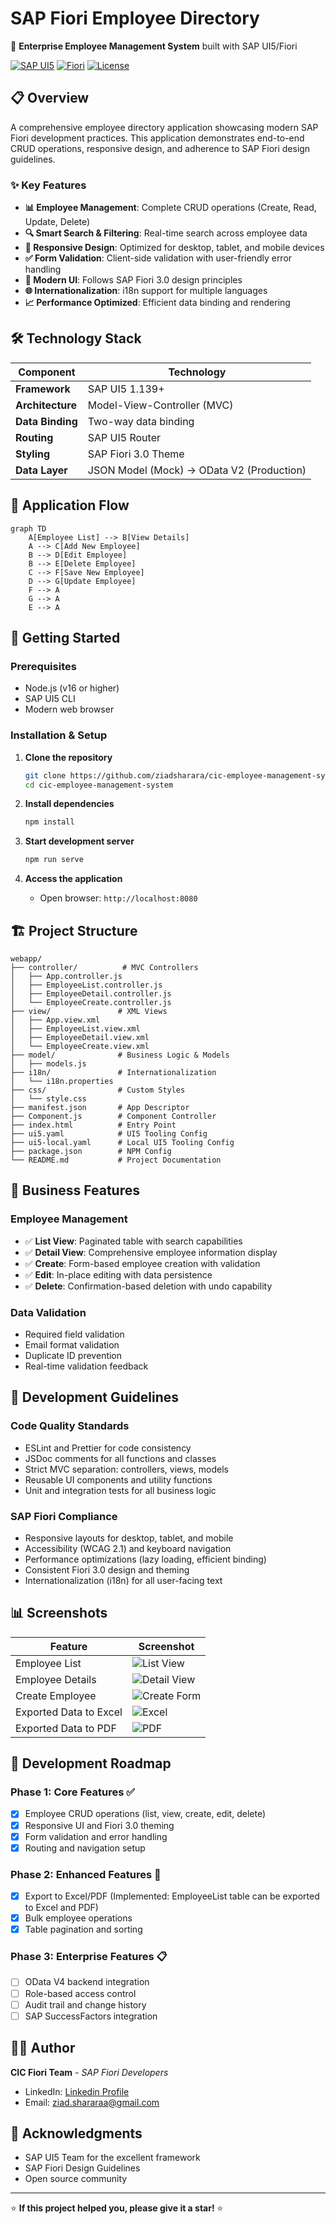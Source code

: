# SAP Fiori Employee Directory

🏢 **Enterprise Employee Management System** built with SAP UI5/Fiori

[![SAP UI5](https://img.shields.io/badge/SAP%20UI5-1.139+-blue)](https://ui5.sap.com/)
[![Fiori](https://img.shields.io/badge/SAP%20Fiori-3.0-green)](https://experience.sap.com/fiori/)
[![License](https://img.shields.io/badge/License-MIT-yellow.svg)](LICENSE)

## 📋 Overview

A comprehensive employee directory application showcasing modern SAP Fiori development practices. This application demonstrates end-to-end CRUD operations, responsive design, and adherence to SAP Fiori design guidelines.

### ✨ Key Features

- **📊 Employee Management**: Complete CRUD operations (Create, Read, Update, Delete)
- **🔍 Smart Search & Filtering**: Real-time search across employee data
- **📱 Responsive Design**: Optimized for desktop, tablet, and mobile devices
- **✅ Form Validation**: Client-side validation with user-friendly error handling
- **🎨 Modern UI**: Follows SAP Fiori 3.0 design principles
- **🌐 Internationalization**: i18n support for multiple languages
- **📈 Performance Optimized**: Efficient data binding and rendering

## 🛠️ Technology Stack

| Component        | Technology                                |
| ---------------- | ----------------------------------------- |
| **Framework**    | SAP UI5 1.139+                            |
| **Architecture** | Model-View-Controller (MVC)               |
| **Data Binding** | Two-way data binding                      |
| **Routing**      | SAP UI5 Router                            |
| **Styling**      | SAP Fiori 3.0 Theme                       |
| **Data Layer**   | JSON Model (Mock) → OData V2 (Production) |

## 📱 Application Flow

```mermaid
graph TD
    A[Employee List] --> B[View Details]
    A --> C[Add New Employee]
    B --> D[Edit Employee]
    B --> E[Delete Employee]
    C --> F[Save New Employee]
    D --> G[Update Employee]
    F --> A
    G --> A
    E --> A
```

## 🚀 Getting Started

### Prerequisites

- Node.js (v16 or higher)
- SAP UI5 CLI
- Modern web browser

### Installation & Setup

1. **Clone the repository**

   ```bash
   git clone https://github.com/ziadsharara/cic-employee-management-system.git
   cd cic-employee-management-system
   ```

2. **Install dependencies**

   ```bash
   npm install
   ```

3. **Start development server**

   ```bash
   npm run serve
   ```

4. **Access the application**
   - Open browser: `http://localhost:8080`

## 🏗️ Project Structure

```
webapp/
├── controller/          # MVC Controllers
│   ├── App.controller.js
│   ├── EmployeeList.controller.js
│   ├── EmployeeDetail.controller.js
│   └── EmployeeCreate.controller.js
├── view/               # XML Views
│   ├── App.view.xml
│   ├── EmployeeList.view.xml
│   ├── EmployeeDetail.view.xml
│   └── EmployeeCreate.view.xml
├── model/              # Business Logic & Models
│   ├── models.js
├── i18n/               # Internationalization
│   └── i18n.properties
├── css/                # Custom Styles
│   └── style.css
├── manifest.json       # App Descriptor
├── Component.js        # Component Controller
├── index.html          # Entry Point
├── ui5.yaml            # UI5 Tooling Config
├── ui5-local.yaml      # Local UI5 Tooling Config
├── package.json        # NPM Config
└── README.md           # Project Documentation
```

## 🎯 Business Features

### Employee Management

- ✅ **List View**: Paginated table with search capabilities
- ✅ **Detail View**: Comprehensive employee information display
- ✅ **Create**: Form-based employee creation with validation
- ✅ **Edit**: In-place editing with data persistence
- ✅ **Delete**: Confirmation-based deletion with undo capability

### Data Validation

- Required field validation
- Email format validation
- Duplicate ID prevention
- Real-time validation feedback

## 🔧 Development Guidelines

### Code Quality Standards

- ESLint and Prettier for code consistency
- JSDoc comments for all functions and classes
- Strict MVC separation: controllers, views, models
- Reusable UI components and utility functions
- Unit and integration tests for all business logic

### SAP Fiori Compliance

- Responsive layouts for desktop, tablet, and mobile
- Accessibility (WCAG 2.1) and keyboard navigation
- Performance optimizations (lazy loading, efficient binding)
- Consistent Fiori 3.0 design and theming
- Internationalization (i18n) for all user-facing text

## 📊 Screenshots

| Feature                | Screenshot                                           |
| ---------------------- | ---------------------------------------------------- |
| Employee List          | ![List View](docs/screenshots/employee-list.png)     |
| Employee Details       | ![Detail View](docs/screenshots/employee-detail.png) |
| Create Employee        | ![Create Form](docs/screenshots/employee-create.png) |
| Exported Data to Excel | ![Excel](docs/screenshots/excel.png)                 |
| Exported Data to PDF   | ![PDF](docs/screenshots/pdf.png)                     |

## 🔄 Development Roadmap

### Phase 1: Core Features ✅

- [x] Employee CRUD operations (list, view, create, edit, delete)
- [x] Responsive UI and Fiori 3.0 theming
- [x] Form validation and error handling
- [x] Routing and navigation setup

### Phase 2: Enhanced Features 🚧

- [x] Export to Excel/PDF (Implemented: EmployeeList table can be exported to Excel and PDF)
- [x] Bulk employee operations
- [x] Table pagination and sorting

### Phase 3: Enterprise Features 📋

- [ ] OData V4 backend integration
- [ ] Role-based access control
- [ ] Audit trail and change history
- [ ] SAP SuccessFactors integration

## 👨‍💻 Author

**CIC Fiori Team** - _SAP Fiori Developers_

- LinkedIn: [Linkedin Profile](https://www.linkedin.com/in/ziadsharara/)
- Email: ziad.shararaa@gmail.com

## 🙏 Acknowledgments

- SAP UI5 Team for the excellent framework
- SAP Fiori Design Guidelines
- Open source community

---

⭐ **If this project helped you, please give it a star!** ⭐
